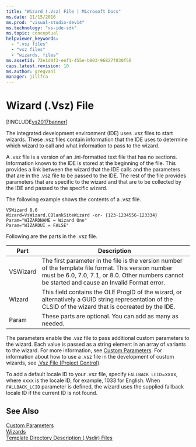 ```yaml
---
title: "Wizard (.Vsz) File | Microsoft Docs"
ms.date: 11/15/2016
ms.prod: "visual-studio-dev14"
ms.technology: "vs-ide-sdk"
ms.topic: conceptual
helpviewer_keywords: 
  - ".vsz files"
  - "vsz files"
  - "wizards, files"
ms.assetid: 72e1d0f3-eef1-455e-b803-96827f030f50
caps.latest.revision: 10
ms.author: gregvanl
manager: jillfra
---
```

# Wizard (.Vsz) File
[!INCLUDE[vs2017banner](../../includes/vs2017banner.md)]

The integrated development environment (IDE) uses .vsz files to start wizards. These .vsz files contain information that the IDE uses to determine which wizard to call and what information to pass to the wizard.  
  
 A .vsz file is a version of an .ini-formatted text file that has no sections. Information known to the IDE is stored at the beginning of the file. This provides a link between the wizard that the IDE calls and the parameters that are in the .vsz file to be passed to the IDE. The rest of the file provides parameters that are specific to the wizard and that are to be collected by the IDE and passed to the specific wizard.  
  
 The following example shows the contents of a .vsz file.  
  
```  
VSWizard 8.0  
Wizard=VsWizard.CBlankSiteWizard -or- {123-1234556-123334}  
Param="WIZARDNAME = Wizard One"  
Param="WIZARDUI = FALSE"  
```  
  
 Following are the parts in the .vsz file.  
  
|Part|Description|  
|----------|-----------------|  
|VSWizard|The first parameter in the file is the version number of the template file format. This version number must be 6.0, 7.0, 7.1, or 8.0. Other numbers cannot be started and cause an Invalid Format error.|  
|Wizard|This field contains the OLE ProgID of the wizard, or alternatively a GUID string representation of the CLSID of the wizard that is cocreated by the IDE.|  
|Param|These parts are optional. You can add as many as needed.|  
  
 The parameters enable the .vsz file to pass additional custom parameters to the wizard. Each value is passed as a string element in an array of variants to the wizard. For more information, see [Custom Parameters](../../extensibility/internals/custom-parameters.md). For information about how to use a .vsz file in the development of custom wizards, see [.Vsz File (Project Control)](https://msdn.microsoft.com/library/b8678fee-6795-46d1-9338-48b22d5e9207)  
  
 To add a default locale ID to your .vsz file, specify `FALLBACK_LCID`=xxxx, where xxxx is the locale ID, for example, 1033 for English. When `FALLBACK_LCID` parameter is defined, the wizard uses the supplied fallback locale ID if the current ID is not found.  
  
## See Also  
 [Custom Parameters](../../extensibility/internals/custom-parameters.md)   
 [Wizards](../../extensibility/internals/wizards.md)   
 [Template Directory Description (.Vsdir) Files](../../extensibility/internals/template-directory-description-dot-vsdir-files.md)
